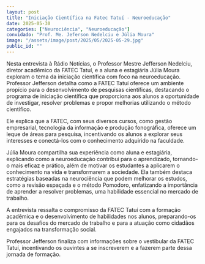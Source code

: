 ```yaml
---
layout: post
title: "Iniciação Científica na Fatec Tatuí - Neuroeducação"
date: 2025-05-30
categories: ["Neurociência", "Neuroeducação"]
convidado: "Prof. Me. Jeferson Nedelciu e Júlia Moura"
image: "/assets/image/post/2025/05/2025-05-29.jpg"
public_id: ""
---
```


Nesta entrevista à Rádio Notícias, o Professor Mestre Jefferson Nedelciu, diretor acadêmico da FATEC Tatuí, e a aluna e estagiária Júlia Moura exploram o tema da iniciação científica com foco na neuroeducação.  
Professor Jefferson detalha como a FATEC Tatuí oferece um ambiente propício para o desenvolvimento de pesquisas científicas, destacando o programa de iniciação científica que proporciona aos alunos a oportunidade de investigar, resolver problemas e propor melhorias utilizando o método científico.  

Ele explica que a FATEC, com seus diversos cursos, como gestão empresarial, tecnologia da informação e produção fonográfica, oferece um leque de áreas para pesquisa, incentivando os alunos a explorar seus interesses e conectá-los com o conhecimento adquirido na faculdade.  

Júlia Moura compartilha sua experiência como aluna e estagiária, explicando como a neuroeducação contribui para o aprendizado, tornando-o mais eficaz e prático, além de motivar os estudantes a aplicarem o conhecimento na vida e transformarem a sociedade. Ela também destaca estratégias baseadas na neurociência que podem melhorar os estudos, como a revisão espaçada e o método Pomodoro, enfatizando a importância de aprender a resolver problemas, uma habilidade essencial no mercado de trabalho.  

A entrevista ressalta o compromisso da FATEC Tatuí com a formação acadêmica e o desenvolvimento de habilidades nos alunos, preparando-os para os desafios do mercado de trabalho e para a atuação como cidadãos engajados na transformação social.  

Professor Jefferson finaliza com informações sobre o vestibular da FATEC Tatuí, incentivando os ouvintes a se inscreverem e a fazerem parte dessa jornada de formação.
